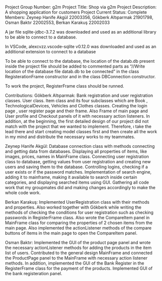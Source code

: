 Project Group Number: g2m
Project Title: Shop via g2m
Project Description: A shopping application for customers
Project Current Status: Complete
Members: 
Zeynep Hanife Akgül 22003356, 
Gökberk Altıparmak 21901798, 
Osman Baktır 22002553, 
Berkan Karakuş 22002033

A jar file sqlite-jdbc-3.7.2  was downloaded and used as an additional library to be able to connect to a database.

In VSCode, alexcvzz.vscode-sqlite v0.12.0 was downloaded and used as an additional extension to connect to a database

To be able to connect to the database, the location of the datab.db present inside the project file should be added 
to commented parts as “//Write location of the database file datab.db to be connected” in the class RegisterationFrame 
constructor and in the class DBConnection constructor.

To work the project, RegisterFrame class should be runned.

Contributions:
Gökberk Altıparmak: Bank registration and user registration classes. User class. Item class and its four subclasses 
which are Book , TechnologicalDevices, Vehicles and Clothes classes. Creating the login page , user register page and 
their frame. Also Frame of main page and User profile and Checkout panels of it with necessary action listeners. 
In addition, at the beginning, the first detailed design of our project did not match with the project that we wanted to implement. 
Therefore, ı take the lead there and start creating model classes first and then create all the work in my mind and 
distribute the necessary works to my teammates.

Zeynep Hanife Akgül: Database connection class with methods connecting and getting data from databases. 
Displaying all properties of items, like images, prices, names in MainFrame class. Connecting user registration 
class to database, getting values from user registration and creating new users and saving them to the database. Controlling logins, 
checking if a user exists or if the password matches. Implementation of search engine, adding it to mainframe, making it available to search 
inside certain categories, and displaying searched items using GUI. Gathering all code work that my groupmates did and making changes 
accordingly to make the whole code work.

Berkan Karakuş: Implemented UserRegistration class with their methods and properties. 
Also worked together with Gökberk while writing the methods of checking the conditions for user registration such as checking 
passwords in RegisterFrame class. Also wrote the CompareItem panel in MainFrame class for comparing the properties of 2 chosen items from 
the main page. Also implemented the actionListener methods of the compare buttons of items in the main page to open the CompareItem panel.

Osman Baktır: Implemented the GUI of the product page panel and wrote the necessary actionListener methods for adding the products 
in the item list of users. Contributed to the general design MainFrame and connected the ProductPage panel to the MainFrame with 
necessary action listener methods. In addition, implemented the GUI of the Bank Register in the RegisterFrame class for the payment of the products.
Implemented GUI of the bank registeration panel. 
